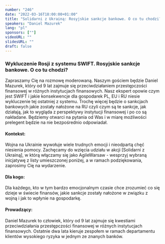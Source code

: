 ```yaml
---
number: "246"
date: "2022-03-16T18:00:00+01:00"
title: "Solidarni z Ukrainą: Rosyjskie sankcje bankowe. O co tu chodzi?"
speakers: "Daniel Mazurek"
lang: "pl"
sponsors: [""]
videoURL: ""
slidesURL: ""
draft: false
---
```


### Wykluczenie Rosji z systemu SWIFT. Rosyjskie sankcje bankowe. O co tu chodzi?

Zapraszamy Cię na rozmowę moderowaną. Naszym gościem będzie Daniel Mazurek, który od 9 lat zajmuje się przeciwdziałaniem przestępczości finansowej w różnych instytucjach finansowych. Nasz ekspert opowie czym jest SWIFT i jakie konsekwencje dla gospodarek PL, EU i RU niesie wykluczenie tej ostatniej z systemu. Trochę więcej będzie o sankcjach bankowych jakie zostały nałożone na RU czyli czym są te sankcje, jak działają, jak to wygląda z perspektywy instytucji finansowej i po co są nakładane. Będziemy otwarci na pytania od Was i w miarę możliwości prelegent będzie na nie bezpośrednio odpowiadał.

#### Kontekst:
Wojna na Ukrainie wywołuje wiele trudnych emocji i nieodpartą chęć niesienia pomocy. Zachęcamy do wzięcia udziału w akcji [Solidarni z Ukrainą], w którą włączamy się jako AgileWarsaw - wesprzyj wybraną inicjatywę z listy umieszczonej poniżej, a w ramach podziękowania, zaprosimy Cię na wydarzenie.

#### Dla kogo:
Dla każdego, kto w tym bardzo emocjonalnym czasie chce zrozumieć co się dzieje w świecie finansów, jakie sankcje zostały nałożone w związku z wojną i jak to wpłynie na gospodarkę.

#### Prowadzący:
Daniel Mazurek to człowiek, który od 9 lat zajmuje się kwestiami przeciwdziałania przestępczości finansowej w różnych instytucjach finansowych. Ostatnie dwa lata kieruje zespołem w ramach departamentu klientów wysokiego ryzyka w jednym ze znanych banków.

